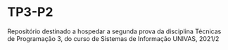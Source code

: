 # TP3-P2
Repositório destinado a hospedar a segunda prova da disciplina Técnicas de Programação 3, do curso de Sistemas de Informação UNIVAS, 2021/2
